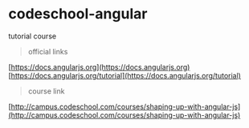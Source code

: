 codeschool-angular
==================

tutorial course

> official links

[https://docs.angularjs.org](https://docs.angularjs.org)  
[https://docs.angularjs.org/tutorial](https://docs.angularjs.org/tutorial)

> course link

[http://campus.codeschool.com/courses/shaping-up-with-angular-js](http://campus.codeschool.com/courses/shaping-up-with-angular-js)
